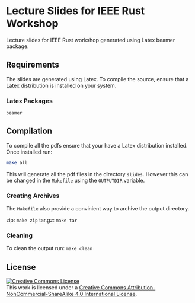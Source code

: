 # Lecture Slides for IEEE Rust Workshop
Lecture slides for IEEE Rust workshop generated using Latex beamer package.

## Requirements
The slides are generated using Latex. To compile the source, ensure that a Latex distribution is installed on your system.

### Latex Packages
`beamer`

## Compilation
To compile all the pdfs ensure that your have a Latex distribution installed. Once installed run:

``` sh
make all
```

This will generate all the pdf files in the directory `slides`. However this can be changed in the `Makefile` using the `OUTPUTDIR` variable.

### Creating Archives

The `Makefile` also provide a convinient way to archive the output directory.

zip: `make zip`
tar.gz: `make tar`

### Cleaning

To clean the output run: `make clean`

## License
<a rel="license" href="http://creativecommons.org/licenses/by-nc-sa/4.0/"><img alt="Creative Commons License" style="border-width:0" src="https://i.creativecommons.org/l/by-nc-sa/4.0/88x31.png" /></a><br />This work is licensed under a <a rel="license" href="http://creativecommons.org/licenses/by-nc-sa/4.0/">Creative Commons Attribution-NonCommercial-ShareAlike 4.0 International License</a>.

